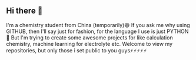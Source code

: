 ## Hi there 👋
I'm a chemistry student from China (temporarily)😄
If you ask me why using GITHUB, then I'll say just for fashion, for the language I use is just PYTHON🤔
But I'm trying to create some awesome projects for like calculation chemistry, machine learning for electrolyte etc.
Welcome to view my repositories, but only those i set public to you guys⚡⚡⚡⚡⚡
<!--
**shanyuyama/shanyuyama** is a ✨ _special_ ✨ repository because its `README.md` (this file) appears on your GitHub profile.

Here are some ideas to get you started:

- 🔭 I’m currently working on ...
- 🌱 I’m currently learning ...
- 👯 I’m looking to collaborate on ...
- 🤔 I’m looking for help with ...
- 💬 Ask me about ...
- 📫 How to reach me: ...
- 😄 Pronouns: ...
- ⚡ Fun fact: ...
-->
